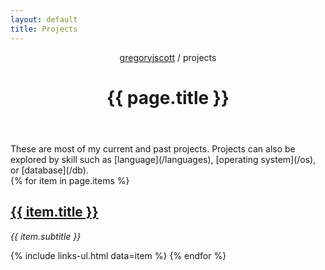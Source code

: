 ```yaml
---
layout: default
title: Projects
---
```


<header>
  <nav>
    <a href="/">gregoryjscott</a> / projects
  </nav>

  <h1>{{ page.title }}</h1>
</header>

<section markdown="1">
These are most of my current and past projects. Projects can also be explored by skill such as [language](/languages), [operating system](/os), or [database](/db).
</section>

<section>
{% for item in page.items %}
  <h1><a href="{{ item.url }}">{{ item.title }}</a></h1>

  <p><em>{{ item.subtitle }}</em></p>

  {% include links-ul.html data=item %}
{% endfor %}
</section>
